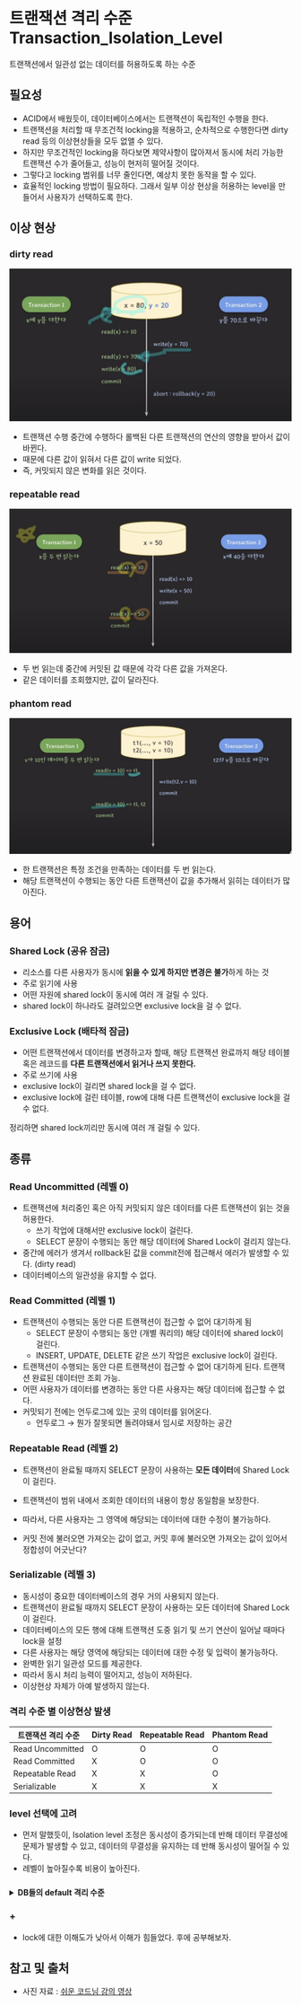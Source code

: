 트랜잭션 격리 수준 Transaction_Isolation_Level
===
트랜잭션에서 일관성 없는 데이터를 허용하도록 하는 수준 

## 필요성
- ACID에서 배웠듯이, 데이터베이스에서는 트랜잭션이 독립적인 수행을 한다. 
- 트랜잭션을 처리할 때 무조건적 locking을 적용하고, 순차적으로 수행한다면 dirty read 등의 이상현상들을 모두 없앨 수 있다.
- 하지만 무조건적인 locking을 하다보면 제약사항이 많아져서 동시에 처리 가능한 트랜잭션 수가 줄어들고, 성능이 현저히 떨어질 것이다.
- 그렇다고 locking 범위를 너무 줄인다면, 예상치 못한 동작을 할 수 있다.
- 효율적인 locking 방법이 필요하다. 그래서 일부 이상 현상을 허용하는 level을 만들어서 사용자가 선택하도록 한다.

## 이상 현상
### dirty read
![](images/easy_tr_isol_abnormal.png)
- 트랜잭션 수행 중간에 수행하다 롤백된 다른 트랜잭션의 연산의 영향을 받아서 값이 바뀐다.
- 때문에 다른 값이 읽혀서 다른 값이 write 되었다.
- 즉, 커밋되지 않은 변화를 읽은 것이다.
### repeatable read
![](images/easy_tr_isol_abnormal2.png)
- 두 번 읽는데 중간에 커밋된 값 때문에 각각 다른 값을 가져온다.
- 같은 데이터를 조회했지만, 값이 달라진다.
### phantom read
![](images/easy_tr_isol_abnormal3.png)
- 한 트랜잭션은 특정 조건을 만족하는 데이터를 두 번 읽는다.
- 해당 트랜잭션이 수행되는 동안 다른 트랜잭션이 값을 추가해서 읽히는 데이터가 많아진다.

## 용어
### Shared Lock (공유 잠금)
- 리소스를 다른 사용자가 동시에 **읽을 수 있게 하지만 변경은 불가**하게 하는 것
- 주로 읽기에 사용
- 어떤 자원에 shared lock이 동시에 여러 개 걸릴 수 있다.
- shared lock이 하나라도 걸려있으면 exclusive lock을 걸 수 없다.
### Exclusive Lock (배타적 잠금)
- 어떤 트랜잭션에서 데이터를 변경하고자 할때, 해당 트랜잭션 완료까지 해당 테이블 혹은 레코드를 **다른 트랜잭션에서 읽거나 쓰지 못한다.**
- 주로 쓰기에 사용
- exclusive lock이 걸리면 shared lock을 걸 수 없다.
- exclusive lock에 걸린 테이블, row에 대해 다른 트랜잭션이 exclusive lock을 걸 수 없다.

정리하면 shared lock끼리만 동시에 여러 개 걸릴 수 있다.

## 종류
### Read Uncommitted (레벨 0)
- 트랜잭션에 처리중인 혹은 아직 커밋되지 않은 데이터를 다른 트랜잭션이 읽는 것을 허용한다.
  - 쓰기 작업에 대해서만 exclusive lock이 걸린다. 
  - SELECT 문장이 수행되는 동안 해당 데이터에 Shared Lock이 걸리지 않는다.
- 중간에 에러가 생겨서 rollback된 값을 commit전에 접근해서 에러가 발생할 수 있다. (dirty read)
- 데이터베이스의 일관성을 유지할 수 없다.

### Read Committed (레벨 1)
- 트랜잭션이 수행되는 동안 다른 트랜잭션이 접근할 수 없어 대기하게 됨
  - SELECT 문장이 수행되는 동안 (개별 쿼리의) 해당 데이터에 shared lock이 걸린다.
  - INSERT, UPDATE, DELETE 같은 쓰기 작업은 exclusive lock이 걸린다.
- 트랜잭션이 수행되는 동안 다른 트랜잭션이 접근할 수 없어 대기하게 된다. 트랜잭션 완료된 데이터만 조회 가능.
- 어떤 사용자가 데이터를 변경하는 동안 다른 사용자는 해당 데이터에 접근할 수 없다.
- 커밋되기 전에는 언두로그에 있는 곳의 데이터를 읽어온다.
  - 언두로그 → 뭔가 잘못되면 돌려야돼서 임시로 저장하는 공간
### Repeatable Read (레벨 2)
- 트랜잭션이 완료될 때까지 SELECT 문장이 사용하는 **모든 데이터**에 Shared Lock이 걸린다.
- 트랜잭션이 범위 내에서 조회한 데이터의 내용이 항상 동일함을 보장한다.
- 따라서, 다른 사용자는 그 영역에 해당되는 데이터에 대한 수정이 불가능하다.

- 커밋 전에 불러오면 가져오는 값이 없고, 커밋 후에 불러오면 가져오는 값이 있어서 정합성이 어긋난다?
### Serializable (레벨 3)
- 동시성이 중요한 데이터베이스의 경우 거의 사용되지 않는다.
- 트랜잭션이 완료될 때까지 SELECT 문장이 사용하는 모든 데이터에 Shared Lock이 걸린다.
- 데이터베이스의 모든 행에 대해 트랜잭션 도중 읽기 및 쓰기 연산이 일어날 때마다 lock을 설정
- 다른 사용자는 해당 영역에 해당되는 데이터에 대한 수정 및 입력이 불가능하다.
- 완벽한 읽기 일관성 모드를 제공한다.
- 따라서 동시 처리 능력이 떨어지고, 성능이 저하된다.
- 이상현상 자체가 아예 발생하지 않는다.

### 격리 수준 별 이상현상 발생
| 트랜잭션 격리 수준 | Dirty Read | Repeatable Read | Phantom Read |
|-------------------|------------|-----------------|--------------|
| Read Uncommitted  | O          | O               | O            |
| Read Committed    | X          | O               | O            |
| Repeatable Read   | X          | X               | O            |
| Serializable      | X          | X               | X            |


### level 선택에 고려
- 먼저 말했듯이, Isolation level 조정은 동시성이 증가되는데 반해 데이터 무결성에 문제가 발생할 수 있고, 데이터의 무결성을 유지하는 데 반해 동시성이 떨어질 수 있다.
- 레벨이 높아질수록 비용이 높아진다.

### 
<details><summary><b>DB들의 default 격리 수준</b></summary>
<div>

- MySQL InXDB: REPEATABLE READ
- PostgreSQL: READ COMMITTED
- Oracle: READ COMMITTED
- SQL Server: READ COMMITTED
- 
</div>
</details>

### +
- lock에 대한 이해도가 낮아서 이해가 힘들었다. 후에 공부해보자.

## 참고 및 출처
- 사진 자료 : [쉬운 코드님 강의 영상](https://www.youtube.com/watch?v=bLLarZTrebU&t=439s)